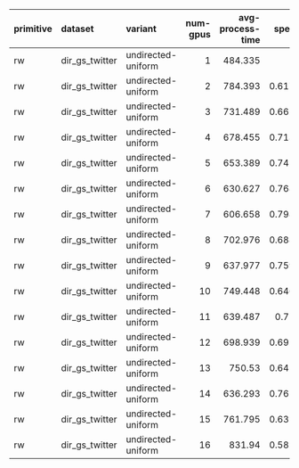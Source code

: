 | primitive   | dataset        | variant            |   num-gpus |   avg-process-time |   speedup |
|:------------|:---------------|:-------------------|-----------:|-------------------:|----------:|
| rw          | dir_gs_twitter | undirected-uniform |          1 |            484.335 |  1        |
| rw          | dir_gs_twitter | undirected-uniform |          2 |            784.393 |  0.617464 |
| rw          | dir_gs_twitter | undirected-uniform |          3 |            731.489 |  0.662121 |
| rw          | dir_gs_twitter | undirected-uniform |          4 |            678.455 |  0.713878 |
| rw          | dir_gs_twitter | undirected-uniform |          5 |            653.389 |  0.741265 |
| rw          | dir_gs_twitter | undirected-uniform |          6 |            630.627 |  0.768021 |
| rw          | dir_gs_twitter | undirected-uniform |          7 |            606.658 |  0.798365 |
| rw          | dir_gs_twitter | undirected-uniform |          8 |            702.976 |  0.688977 |
| rw          | dir_gs_twitter | undirected-uniform |          9 |            637.977 |  0.759172 |
| rw          | dir_gs_twitter | undirected-uniform |         10 |            749.448 |  0.646255 |
| rw          | dir_gs_twitter | undirected-uniform |         11 |            639.487 |  0.75738  |
| rw          | dir_gs_twitter | undirected-uniform |         12 |            698.939 |  0.692957 |
| rw          | dir_gs_twitter | undirected-uniform |         13 |            750.53  |  0.645323 |
| rw          | dir_gs_twitter | undirected-uniform |         14 |            636.293 |  0.761181 |
| rw          | dir_gs_twitter | undirected-uniform |         15 |            761.795 |  0.635781 |
| rw          | dir_gs_twitter | undirected-uniform |         16 |            831.94  |  0.582175 |
